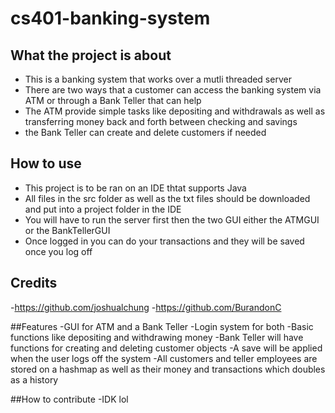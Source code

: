 # cs401-banking-system

## What the project is about
- This is a banking system that works over a mutli threaded server
- There are two ways that a customer can access the banking system via ATM or through a Bank Teller that can help
- The ATM provide simple tasks like depositing and withdrawals as well as transferring money back and forth between checking and savings
- the Bank Teller can create and delete customers if needed

## How to use
- This project is to be ran on an IDE thtat supports Java
- All files in the src folder as well as the txt files should be downloaded and put into a project folder in the IDE
- You will have to run the server first then the two GUI either the ATMGUI or the BankTellerGUI
- Once logged in you can do your transactions and they will be saved once you log off

## Credits
-https://github.com/joshualchung
-https://github.com/BurandonC

##Features
-GUI for ATM and a Bank Teller
-Login system for both
-Basic functions like depositing and withdrawing money
-Bank Teller will have functions for creating and deleting customer objects
-A save will be applied when the user logs off the system
-All customers and teller employees are stored on a hashmap as well as their money and transactions which doubles as a history

##How to contribute
-IDK lol
